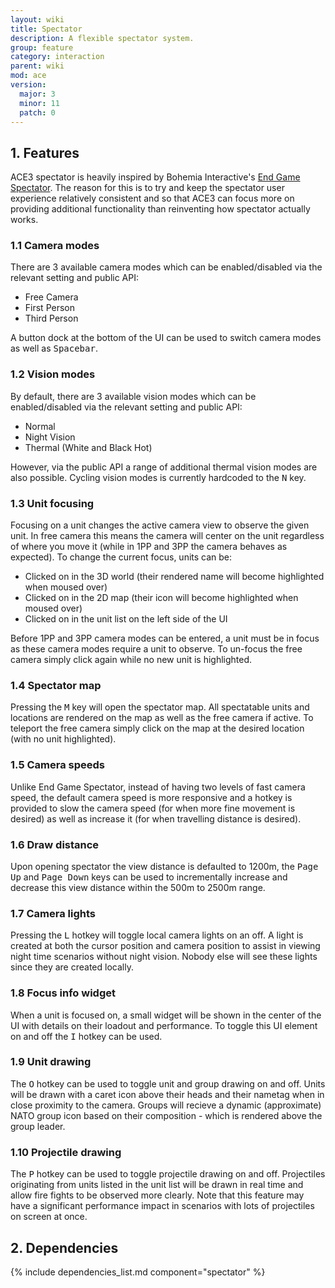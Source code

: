 ```yaml
---
layout: wiki
title: Spectator
description: A flexible spectator system.
group: feature
category: interaction
parent: wiki
mod: ace
version:
  major: 3
  minor: 11
  patch: 0
---
```


## 1. Features

ACE3 spectator is heavily inspired by Bohemia Interactive's [End Game Spectator](https://community.bistudio.com/wiki/EG_Spectator_Mode). The reason for this is to try and keep the spectator user experience relatively consistent and so that ACE3 can focus more on providing additional functionality than reinventing how spectator actually works.

### 1.1 Camera modes

There are 3 available camera modes which can be enabled/disabled via the relevant setting and public API:

- Free Camera
- First Person
- Third Person

A button dock at the bottom of the UI can be used to switch camera modes as well as <kbd>Spacebar</kbd>.

### 1.2 Vision modes

By default, there are 3 available vision modes which can be enabled/disabled via the relevant setting and public API:

- Normal
- Night Vision
- Thermal (White and Black Hot)

However, via the public API a range of additional thermal vision modes are also possible. Cycling vision modes is currently hardcoded to the <kbd>N</kbd> key.

### 1.3 Unit focusing

Focusing on a unit changes the active camera view to observe the given unit. In free camera this means the camera will center on the unit regardless of where you move it (while in 1PP and 3PP the camera behaves as expected). To change the current focus, units can be:

- Clicked on in the 3D world (their rendered name will become highlighted when moused over)
- Clicked on in the 2D map (their icon will become highlighted when moused over)
- Clicked on in the unit list on the left side of the UI

Before 1PP and 3PP camera modes can be entered, a unit must be in focus as these camera modes require a unit to observe. To un-focus the free camera simply click again while no new unit is highlighted.

### 1.4 Spectator map

Pressing the <kbd>M</kbd> key will open the spectator map. All spectatable units and locations are rendered on the map as well as the free camera if active. To teleport the free camera simply click on the map at the desired location (with no unit highlighted).

### 1.5 Camera speeds

Unlike End Game Spectator, instead of having two levels of fast camera speed, the default camera speed is more responsive and a hotkey is provided to slow the camera speed (for when more fine movement is desired) as well as increase it (for when travelling distance is desired).

### 1.6 Draw distance

Upon opening spectator the view distance is defaulted to 1200m, the <kbd>Page Up</kbd> and <kbd>Page Down</kbd> keys can be used to incrementally increase and decrease this view distance within the 500m to 2500m range.

### 1.7 Camera lights

Pressing the <kbd>L</kbd> hotkey will toggle local camera lights on an off. A light is created at both the cursor position and camera position to assist in viewing night time scenarios without night vision. Nobody else will see these lights since they are created locally.

### 1.8 Focus info widget

When a unit is focused on, a small widget will be shown in the center of the UI with details on their loadout and performance. To toggle this UI element on and off the <kbd>I</kbd> hotkey can be used.

### 1.9 Unit drawing

The <kbd>O</kbd> hotkey can be used to toggle unit and group drawing on and off. Units will be drawn with a caret icon above their heads and their nametag when in close proximity to the camera. Groups will recieve a dynamic (approximate) NATO group icon based on their composition - which is rendered above the group leader.

### 1.10 Projectile drawing

The <kbd>P</kbd> hotkey can be used to toggle projectile drawing on and off. Projectiles originating from units listed in the unit list will be drawn in real time and allow fire fights to be observed more clearly. Note that this feature may have a significant performance impact in scenarios with lots of projectiles on screen at once.

## 2. Dependencies

{% include dependencies_list.md component="spectator" %}
